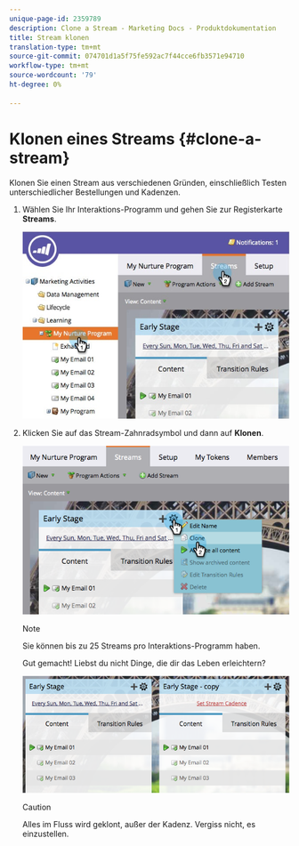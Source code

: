 ```yaml
---
unique-page-id: 2359789
description: Clone a Stream - Marketing Docs - Produktdokumentation
title: Stream klonen
translation-type: tm+mt
source-git-commit: 074701d1a5f75fe592ac7f44cce6fb3571e94710
workflow-type: tm+mt
source-wordcount: '79'
ht-degree: 0%

---
```



# Klonen eines Streams {#clone-a-stream}

Klonen Sie einen Stream aus verschiedenen Gründen, einschließlich Testen unterschiedlicher Bestellungen und Kadenzen.

1. Wählen Sie Ihr Interaktions-Programm und gehen Sie zur Registerkarte **Streams**.

   ![](assets/cloneasteam.jpg)

1. Klicken Sie auf das Stream-Zahnradsymbol und dann auf **Klonen**.

   ![](assets/image2014-9-15-17-3a0-3a23.png)

   >[!NOTE]
   >
   >Sie können bis zu 25 Streams pro Interaktions-Programm haben.

   Gut gemacht! Liebst du nicht Dinge, die dir das Leben erleichtern?

   ![](assets/image2014-9-15-17-3a1-3a20.png)

   >[!CAUTION]
   >
   >Alles im Fluss wird geklont, außer der Kadenz. Vergiss nicht, es einzustellen.
